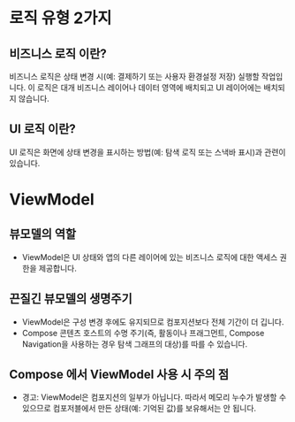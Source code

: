 #

# 로직 유형 2가지

## 비즈니스 로직 이란?

비즈니스 로직은 상태 변경 시(예: 결제하기 또는 사용자 환경설정 저장) 실행할 작업입니다. 이 로직은 대개 비즈니스 레이어나 데이터 영역에 배치되고 UI 레이어에는 배치되지 않습니다.

## UI 로직 이란?

UI 로직은 화면에 상태 변경을 표시하는 방법(예: 탐색 로직 또는 스낵바 표시)과 관련이 있습니다.

# ViewModel

## 뷰모델의 역할

- ViewModel은 UI 상태와 앱의 다른 레이어에 있는 비즈니스 로직에 대한 액세스 권한을 제공합니다. 

## 끈질긴 뷰모델의 생명주기

- ViewModel은 구성 변경 후에도 유지되므로 컴포지션보다 전체 기간이 더 깁니다.
- Compose 콘텐츠 호스트의 수명 주기(즉, 활동이나 프래그먼트, Compose Navigation을 사용하는 경우 탐색 그래프의 대상)를 따를 수 있습니다.

## Compose 에서 ViewModel 사용 시 주의 점

- 경고: ViewModel은 컴포지션의 일부가 아닙니다. 따라서 메모리 누수가 발생할 수 있으므로 컴포저블에서 만든 상태(예: 기억된 값)를 보유해서는 안 됩니다.